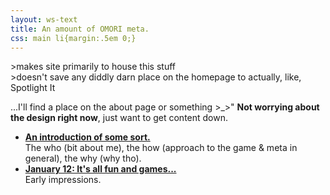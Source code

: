 ```yaml
---
layout: ws-text
title: An amount of OMORI meta.
css: main li{margin:.5em 0;}
---
```

&gt;makes site primarily to house this stuff  
&gt;doesn't save any diddly darn place on the homepage to actually, like, Spotlight It

...I'll find a place on the about page or something >\_>\" **Not worrying about the design right now**, just want to get content down.

- <b>[An introduction of some sort.](intropost)</b>  
The who (bit about me), the how (approach to the game & meta in general), the why (why tho).
- <b>[January 12: It's all fun and games...](playground)</b>  
Early impressions.